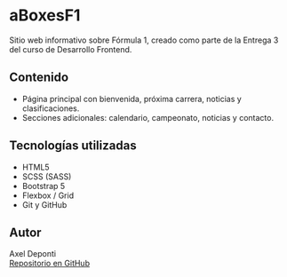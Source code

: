 # aBoxesF1

Sitio web informativo sobre Fórmula 1, creado como parte de la Entrega 3 del curso de Desarrollo Frontend.

## Contenido

- Página principal con bienvenida, próxima carrera, noticias y clasificaciones.
- Secciones adicionales: calendario, campeonato, noticias y contacto.

## Tecnologías utilizadas

- HTML5
- SCSS (SASS)
- Bootstrap 5
- Flexbox / Grid
- Git y GitHub

## Autor

Axel Deponti  
[Repositorio en GitHub](https://github.com/AxelDep/PreEntrega3)